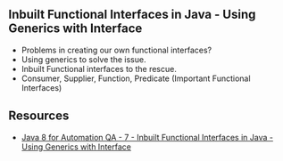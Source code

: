 ## Inbuilt Functional Interfaces in Java - Using Generics with Interface

* Problems in creating our own functional interfaces?
* Using generics to solve the issue.
* Inbuilt Functional interfaces to the rescue.
* Consumer, Supplier, Function, Predicate (Important Functional Interfaces)

## Resources

* [Java 8 for Automation QA - 7 - Inbuilt Functional Interfaces in Java - Using Generics with Interface](https://www.youtube.com/watch?v=UF0ayzm6oZA&list=PL9ok7C7Yn9A_o6wKmhObLceifmpoQ9QNp&index=7)
